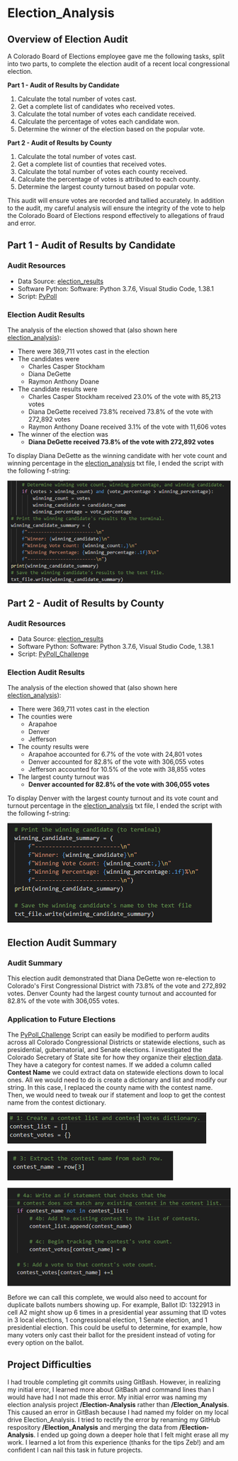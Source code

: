 # Election_Analysis
## Overview of Election Audit

A Colorado Board of Elections employee gave me the following tasks, split into two parts, to complete the election audit of a recent local congressional election.

**Part 1 - Audit of Results by Candidate**
1. Calculate the total number of votes cast.
2. Get a complete list of candidates who received votes.
3. Calculate the total number of votes each candidate received.
4. Calculate the percentage of votes each candidate won.
5. Determine the winner of the election based on the popular vote.

**Part 2 - Audit of Results by County**
1. Calculate the total number of votes cast.
2. Get a complete list of counties that received votes.
3. Calculate the total number of votes each county received.
4. Calculate the percentage of votes is attributed to each county.
5. Determine the largest county turnout based on popular vote.

This audit will ensure votes are recorded and tallied accurately. In addition to the audit, my careful analysis will ensure the integrity of the vote to help the Colorado Board of Elections respond effectively to allegations of fraud and error.

## Part 1 - Audit of Results by Candidate
### Audit Resources
- Data Source: [election_results](https://github.com/dwwatson1/Election_Analysis/blob/main/Resources/election_results.csv)
- Software Python: Software: Python 3.7.6, Visual Studio Code, 1.38.1
- Script: [PyPoll](https://github.com/dwwatson1/Election_Analysis/blob/main/PyPoll.py)

### Election Audit Results
The analysis of the election showed that (also shown here [election_analysis](https://github.com/dwwatson1/Election_Analysis/blob/main/analysis/election_analysis.txt)):
- There were 369,711 votes cast in the election
- The candidates were
  - Charles Casper Stockham
  - Diana DeGette
  - Raymon Anthony Doane
- The candidate results were
  - Charles Casper Stockham received 23.0% of the vote with 85,213 votes
  - Diana DeGette received 73.8% received 73.8% of the vote with 272,892 votes
  - Raymon Anthony Doane received 3.1% of the vote with 11,606 votes
- The winner of the election was
  - **Diana DeGette received 73.8% of the vote with 272,892 votes**
 
To display Diana DeGette as the winning candidate with her vote count and winning percentage in the [election_analysis](https://github.com/dwwatson1/Election_Analysis/blob/main/analysis/election_analysis.txt) txt file, I ended the script with the following f-string:

![Winning_Candidate](https://github.com/dwwatson1/Election_Analysis/blob/main/Resources/Winning_Candidate.PNG)

## Part 2 - Audit of Results by County
### Audit Resources
- Data Source: [election_results](https://github.com/dwwatson1/Election_Analysis/blob/main/Resources/election_results.csv)
- Software Python: Software: Python 3.7.6, Visual Studio Code, 1.38.1
- Script: [PyPoll_Challenge](https://github.com/dwwatson1/Election_Analysis/blob/main/PyPoll_Challenge.py)

### Election Audit Results
The analysis of the election showed that (also shown here [election_analysis](https://github.com/dwwatson1/Election_Analysis/blob/main/analysis/election_analysis.txt)):
- There were 369,711 votes cast in the election
- The counties were
  - Arapahoe
  - Denver
  - Jefferson
- The county results were
  - Arapahoe accounted for 6.7% of the vote with 24,801 votes
  - Denver accounted for 82.8% of the vote with 306,055 votes
  - Jefferson accounted for 10.5% of the vote with 38,855 votes
- The largest county turnout was
  - **Denver accounted for 82.8% of the vote with 306,055 votes**

To display Denver with the largest county turnout and its vote count and turnout percentage in the [election_analysis](https://github.com/dwwatson1/Election_Analysis/blob/main/analysis/election_analysis.txt) txt file, I ended the script with the following f-string:

![Winning_County](https://github.com/dwwatson1/Election_Analysis/blob/main/Resources/Winning_County.PNG)

## Election Audit Summary
### Audit Summary
This election audit demonstrated that Diana DeGette won re-election to Colorado's First Congressional District with 73.8% of the vote and 272,892 votes. Denver County had the largest county turnout and accounted for 82.8% of the vote with 306,055 votes.

### Application to Future Elections
The [PyPoll_Challenge](https://github.com/dwwatson1/Election_Analysis/blob/main/PyPoll_Challenge.py) Script can easily be modified to perform audits across all Colorado Congressional Districts or statewide elections, such as presidential, gubernatorial, and Senate elections. I investigated the Colorado Secretary of State site for how they organize their [election data](https://results.enr.clarityelections.com/CO/105975/web.275533/#/summary?category=C_1). They have a category for contest names. If we added a column called __Contest Name__ we could extract data on statewide elections down to local ones. All we would need to do is create a dictionary and list and modify our string. In this case, I replaced the county name with the contest name. Then, we would need to tweak our if statement and loop to get the contest name from the contest dictionary.

![Contest_Name](https://github.com/dwwatson1/Election_Analysis/blob/main/Resources/Contest_Name.PNG)

![Contest_Extract](https://github.com/dwwatson1/Election_Analysis/blob/main/Resources/Contest_Extract.PNG)

![Contest_List](https://github.com/dwwatson1/Election_Analysis/blob/main/Resources/Contest_List.PNG)

Before we can call this complete, we would also need to account for duplicate ballots numbers showing up. For example, Ballot ID: 1322913 in cell A2 might show up 6 times in a presidential year assuming that ID votes in 3 local elections, 1 congressional election, 1 Senate election, and 1 presidential election. This could be useful to determine, for example, how many voters only cast their ballot for the president instead of voting for every option on the ballot.

## Project Difficulties
I had trouble completing git commits using GitBash. However, in realizing my initial error, I learned more about GitBash and command lines than I would have had I not made this error. My initial error was naming my election analysis project __/Election-Analysis__ rather than __/Election_Analysis__. This caused an error in GitBash because I had named my folder on my local drive Election_Analysis. I tried to rectify the error by renaming my GitHub respository __/Election_Analysis__ and merging the data from __/Election-Analysis__. I ended up going down a deeper hole that I felt might erase all my work. I learned a lot from this experience (thanks for the tips Zeb!) and am confident I can nail this task in future projects.  
